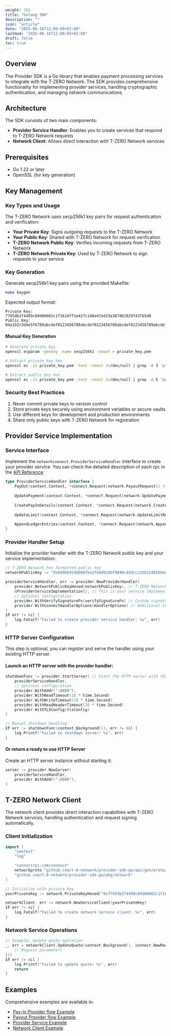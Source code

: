 ```yaml
---
weight: 352
title: "Golang SDK"
description: ""
icon: "article"
date: "2025-06-16T12:09:09+02:00"
lastmod: "2025-06-16T12:09:09+02:00"
draft: false
toc: true
---
```


## Overview

The Provider SDK is a Go library that enables payment processing services to integrate with the T-ZERO Network. The SDK provides comprehensive functionality for implementing provider services, handling cryptographic authentication, and managing network communications.

## Architecture

The SDK consists of two main components:

- **Provider Service Handler**: Enables you to create services that respond to T-ZERO Network requests
- **Network Client**: Allows direct interaction with T-ZERO Network services

## Prerequisites

- Go 1.22 or later
- OpenSSL (for key generation)

## Key Management

### Key Types and Usage

The T-ZERO Network uses secp256k1 key pairs for request authentication and verification:

- **Your Private Key**: Signs outgoing requests to the T-ZERO Network
- **Your Public Key**: Shared with T-ZERO Network for request verification
- **T-ZERO Network Public Key**: Verifies incoming requests from T-ZERO Network
- **T-ZERO Network Private Key**: Used by T-ZERO Network to sign requests to your service

### Key Generation

Generate secp256k1 key pairs using the provided Makefile:

```bash
make keygen
```

Expected output format:
```
Private Key: 7795db2f4499c04d80062c1f1614ff1e427c148e47ed23e387d62829f437b5d8
Public Key: 04a1b2c3d4e5f6789abcdef0123456789abcdef0123456789abcdef0123456789abcdef0123456789abcdef0123456789abcdef0123456789abcdef0123456789abcdef
```

#### Manual Key Generation

```bash
# Generate private key
openssl ecparam -genkey -name secp256k1 -noout > private_key.pem

# Extract private key hex
openssl ec -in private_key.pem -text -noout 2>/dev/null | grep -A 3 'priv:' | tail -n +2 | tr -d '\n: ' | sed 's/[^0-9a-f]//g'

# Extract public key hex
openssl ec -in private_key.pem -text -noout 2>/dev/null | grep -A 5 'pub:' | tail -n +2 | tr -d '\n: ' | sed 's/[^0-9a-f]//g'
```

### Security Best Practices

1. Never commit private keys to version control
2. Store private keys securely using environment variables or secure vaults
3. Use different keys for development and production environments
4. Share only public keys with T-ZERO Network for registration

## Provider Service Implementation

### Service Interface

Implement the `networkconnect.ProviderServiceHandler` interface to create your provider service. You can check the 
detailed description of each rpc in the [API Reference](https://t-0-network.github.io/docs/integration-guidance/api-reference/provider/)

```go
type ProviderServiceHandler interface {
    PayOut(context.Context, *connect.Request[network.PayoutRequest]) (*connect.Response[network.PayoutResponse], error)
	
    UpdatePayment(context.Context, *connect.Request[network.UpdatePaymentRequest]) (*connect.Response[network.UpdatePaymentResponse], error)
	
    CreatePayInDetails(context.Context, *connect.Request[network.CreatePayInDetailsRequest]) (*connect.Response[network.CreatePayInDetailsResponse], error)
	
    UpdateLimit(context.Context, *connect.Request[network.UpdateLimitRequest]) (*connect.Response[network.UpdateLimitResponse], error)
	
    AppendLedgerEntries(context.Context, *connect.Request[network.AppendLedgerEntriesRequest]) (*connect.Response[network.AppendLedgerEntriesResponse], error)
}
```

### Provider Handler Setup

Initialize the provider handler with the T-ZERO Network public key and your service implementation:

```go
// T-ZERO Network hex formatted public key
networkPublicKey := "0x049bb924680bfba3f64d924bf9040c45dcc215b124b5b9ee73ca8e32c050d042c0bbd8dbb98e3929ed5bc2967f28c3a3b72dd5e24312404598bbf6c6cc47708dc7"

providerServiceHandler, err := provider.NewProviderHandler(
    provider.NetworkPublicKeyHexed(networkPublicKey), // T-ZERO Network public key
    &ProviderServiceImplementation{}, // This is your service implementation - replace with your actual implementation
    // optional configuration
    provider.WithVerifySignatureFn(verifySignatureFn) // Custom signature verification function
    provider.WithConnectHandlerOptions(HandlerOptions) // Additional Connect handler options
)
if err != nil {
    log.Fatalf("Failed to create provider service handler: %v", err)
}
```

### HTTP Server Configuration
This step is optional, you can register and serve the handler using your existing HTTP server.

#### Launch an HTTP server with the provider handler:

```go
shutdownFunc := provider.StartServer( // Start the HTTP server with the provider service handler, one-liner, you can also use your own HTTP server implementation 
    providerServiceHandler,
    // optional configuration
    provider.WithAddr(":8080"),
    provider.WithReadTimeout(10 * time.Second)
    provider.WithWriteTimeout(10 * time.Second)
    provider.WithReadHeaderTimeout(10 * time.Second)
    provider.WithTLSConfig(tlsConfig)
)

// Manual shutdown handling
if err := shutdownFunc(context.Background()); err != nil {
    log.Printf("Failed to shutdown server: %v", err)
}
```

#### Or return a ready to use HTTP Server

Create an HTTP server instance without starting it:

```go
server := provider.NewServer(
    providerServiceHandler,
    provider.WithAddr(":8080"),
)
```

## T-ZERO Network Client

The network client provides direct interaction capabilities with T-ZERO Network services, handling authentication and request signing automatically.

### Client Initialization

```go
import (
    "context"
    "log"

    "connectrpc.com/connect"
    networkproto "github.com/t-0-network/provider-sdk-go/api/gen/proto/network"
    "github.com/t-0-network/provider-sdk-go/pkg/network"
)

// Initialize with private key
yourPrivateKey := network.PrivateKeyHexed("0x7795db2f4499c04d80062c1f1614ff1e427c148e47ed23e387d62829f437b5d8")

networkClient, err := network.NewServiceClient(yourPrivateKey)
if err != nil {
    log.Fatalf("Failed to create network service client: %v", err)
}
```

### Network Service Operations

```go
// Example: Update quote operation
_, err = networkClient.UpdateQuote(context.Background(), connect.NewRequest(&networkproto.UpdateQuoteRequest{
    // Request parameters
}))
if err != nil {
    log.Printf("Failed to update quote: %v", err)
    return
}
```

## Examples

Comprehensive examples are available in:
- [Pay-In Provider flow Example](https://github.com/t-0-network/provider-sdk-go/blob/main/examples/payin_provider_flow_test.go)
- [Payout Provider flow Example](https://github.com/t-0-network/provider-sdk-go/blob/main/examples/payout_provider_flow_test.go)
- [Provider Service Example](https://github.com/t-0-network/provider-sdk-go/blob/main/examples/network_client_test.go)
- [Network Client Example](https://github.com/t-0-network/provider-sdk-go/blob/main/examples/provider_service_test.go)

